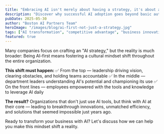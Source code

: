 ```yaml
---
title: "Embracing AI isn't merely about having a strategy, it's about adopting a whole new way of thinking!"
description: "Discover why successful AI adoption goes beyond basic automation and efficiency gains to create sustainable competitive advantages, drive innovation, and enable meaningful social impact."
pubDate: 2025-05-30
author: "Boston AI Partners Team"
heroImage: "/images/blog/ai-first-not-just-a-strategy.jpg"
tags: ["AI transformation", "competitive advantage", "business innovation", "AI strategy", "digital transformation", "Boston AI Partners"]
featured: true
---
```


Many companies focus on crafting an "AI strategy," but the reality is much broader:
Being AI-first means fostering a cultural mindset shift throughout the entire organization.

**This shift must happen:**
✅ From the top — leadership driving vision, clearing obstacles, and holding teams accountable
✅ In the middle — department leaders understanding AI's potential and championing its use
✅ On the front lines — employees empowered with the tools and knowledge to leverage AI daily

**The result?**
Organizations that don't just use AI tools, but think with AI at their core — leading to breakthrough innovations, unmatched efficiency, and solutions that seemed impossible just years ago.

Ready to transform your business with AI? Let's discuss how we can help you make this mindset shift a reality.
